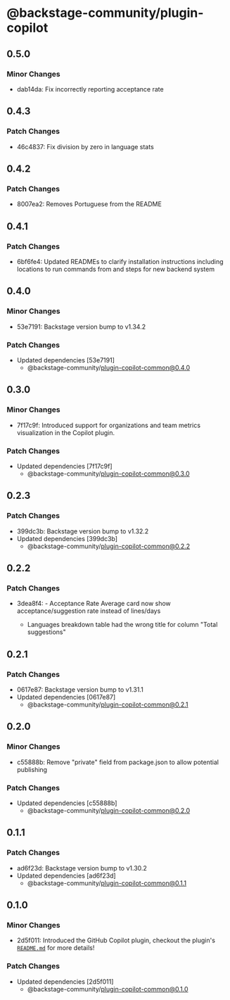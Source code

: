 # @backstage-community/plugin-copilot

## 0.5.0

### Minor Changes

- dab14da: Fix incorrectly reporting acceptance rate

## 0.4.3

### Patch Changes

- 46c4837: Fix division by zero in language stats

## 0.4.2

### Patch Changes

- 8007ea2: Removes Portuguese from the README

## 0.4.1

### Patch Changes

- 6bf6fe4: Updated READMEs to clarify installation instructions including locations to run commands from and steps for new backend system

## 0.4.0

### Minor Changes

- 53e7191: Backstage version bump to v1.34.2

### Patch Changes

- Updated dependencies [53e7191]
  - @backstage-community/plugin-copilot-common@0.4.0

## 0.3.0

### Minor Changes

- 7f17c9f: Introduced support for organizations and team metrics visualization in the Copilot plugin.

### Patch Changes

- Updated dependencies [7f17c9f]
  - @backstage-community/plugin-copilot-common@0.3.0

## 0.2.3

### Patch Changes

- 399dc3b: Backstage version bump to v1.32.2
- Updated dependencies [399dc3b]
  - @backstage-community/plugin-copilot-common@0.2.2

## 0.2.2

### Patch Changes

- 3dea8f4: - Acceptance Rate Average card now show acceptance/suggestion rate instead of lines/days

  - Languages breakdown table had the wrong title for column "Total suggestions"

## 0.2.1

### Patch Changes

- 0617e87: Backstage version bump to v1.31.1
- Updated dependencies [0617e87]
  - @backstage-community/plugin-copilot-common@0.2.1

## 0.2.0

### Minor Changes

- c55888b: Remove "private" field from package.json to allow potential publishing

### Patch Changes

- Updated dependencies [c55888b]
  - @backstage-community/plugin-copilot-common@0.2.0

## 0.1.1

### Patch Changes

- ad6f23d: Backstage version bump to v1.30.2
- Updated dependencies [ad6f23d]
  - @backstage-community/plugin-copilot-common@0.1.1

## 0.1.0

### Minor Changes

- 2d5f011: Introduced the GitHub Copilot plugin, checkout the plugin's [`README.md`](https://github.com/backstage/community-plugins/tree/main/workspaces/copilot/plugins/copilot) for more details!

### Patch Changes

- Updated dependencies [2d5f011]
  - @backstage-community/plugin-copilot-common@0.1.0
